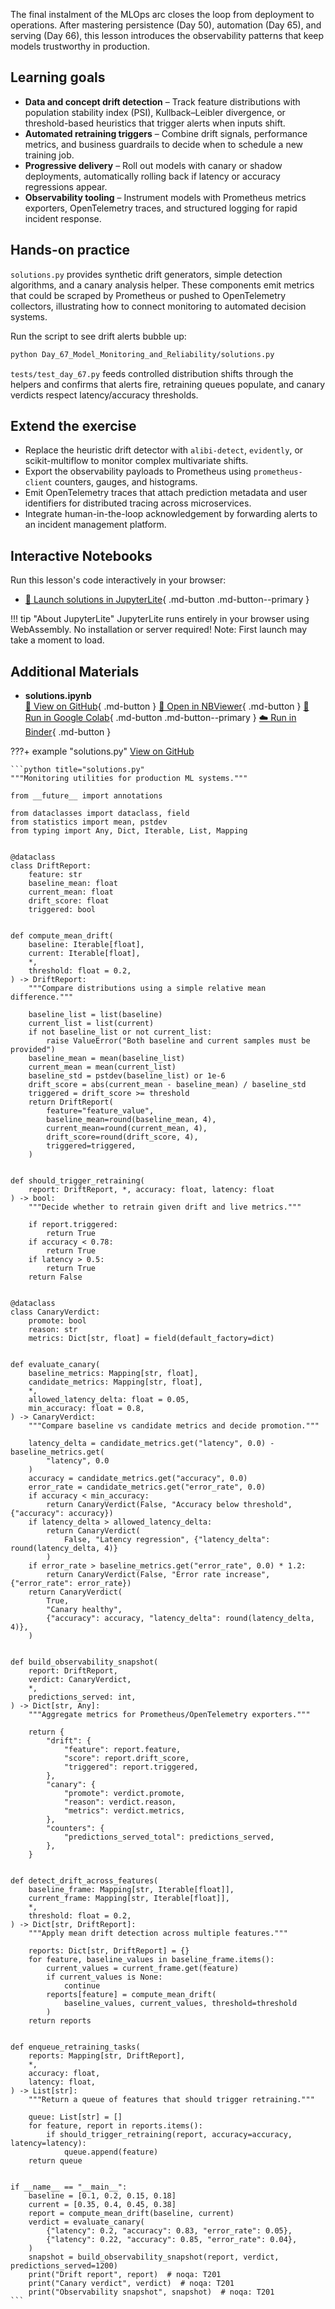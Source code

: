 The final instalment of the MLOps arc closes the loop from deployment to
operations. After mastering persistence (Day 50), automation (Day 65),
and serving (Day 66), this lesson introduces the observability patterns
that keep models trustworthy in production.

## Learning goals

- **Data and concept drift detection** – Track feature distributions with
  population stability index (PSI), Kullback–Leibler divergence, or
  threshold-based heuristics that trigger alerts when inputs shift.
- **Automated retraining triggers** – Combine drift signals, performance
  metrics, and business guardrails to decide when to schedule a new
  training job.
- **Progressive delivery** – Roll out models with canary or shadow
  deployments, automatically rolling back if latency or accuracy
  regressions appear.
- **Observability tooling** – Instrument models with Prometheus metrics
  exporters, OpenTelemetry traces, and structured logging for rapid
  incident response.

## Hands-on practice

`solutions.py` provides synthetic drift generators, simple detection
algorithms, and a canary analysis helper. These components emit metrics
that could be scraped by Prometheus or pushed to OpenTelemetry
collectors, illustrating how to connect monitoring to automated decision
systems.

Run the script to see drift alerts bubble up:

```bash
python Day_67_Model_Monitoring_and_Reliability/solutions.py
```

`tests/test_day_67.py` feeds controlled distribution shifts through the
helpers and confirms that alerts fire, retraining queues populate, and
canary verdicts respect latency/accuracy thresholds.

## Extend the exercise

- Replace the heuristic drift detector with `alibi-detect`, `evidently`,
  or scikit-multiflow to monitor complex multivariate shifts.
- Export the observability payloads to Prometheus using `prometheus- client` counters, gauges, and histograms.
- Emit OpenTelemetry traces that attach prediction metadata and user
  identifiers for distributed tracing across microservices.
- Integrate human-in-the-loop acknowledgement by forwarding alerts to an
  incident management platform.



## Interactive Notebooks

Run this lesson's code interactively in your browser:

- [🚀 Launch solutions in JupyterLite](../../jupyterlite/lab?path=Day_67_Model_Monitoring_and_Reliability/solutions.ipynb){ .md-button .md-button--primary }

!!! tip "About JupyterLite"
    JupyterLite runs entirely in your browser using WebAssembly. No installation or server required! Note: First launch may take a moment to load.
## Additional Materials

- **solutions.ipynb**  
  [📁 View on GitHub](https://github.com/saint2706/Coding-For-MBA/blob/main/Day_67_Model_Monitoring_and_Reliability/solutions.ipynb){ .md-button } 
  [📓 Open in NBViewer](https://nbviewer.org/github/saint2706/Coding-For-MBA/blob/main/Day_67_Model_Monitoring_and_Reliability/solutions.ipynb){ .md-button } 
  [🚀 Run in Google Colab](https://colab.research.google.com/github/saint2706/Coding-For-MBA/blob/main/Day_67_Model_Monitoring_and_Reliability/solutions.ipynb){ .md-button .md-button--primary } 
  [☁️ Run in Binder](https://mybinder.org/v2/gh/saint2706/Coding-For-MBA/main?filepath=Day_67_Model_Monitoring_and_Reliability/solutions.ipynb){ .md-button }

???+ example "solutions.py"
    [View on GitHub](https://github.com/saint2706/Coding-For-MBA/blob/main/Day_67_Model_Monitoring_and_Reliability/solutions.py)

    ```python title="solutions.py"
    """Monitoring utilities for production ML systems."""

    from __future__ import annotations

    from dataclasses import dataclass, field
    from statistics import mean, pstdev
    from typing import Any, Dict, Iterable, List, Mapping


    @dataclass
    class DriftReport:
        feature: str
        baseline_mean: float
        current_mean: float
        drift_score: float
        triggered: bool


    def compute_mean_drift(
        baseline: Iterable[float],
        current: Iterable[float],
        *,
        threshold: float = 0.2,
    ) -> DriftReport:
        """Compare distributions using a simple relative mean difference."""

        baseline_list = list(baseline)
        current_list = list(current)
        if not baseline_list or not current_list:
            raise ValueError("Both baseline and current samples must be provided")
        baseline_mean = mean(baseline_list)
        current_mean = mean(current_list)
        baseline_std = pstdev(baseline_list) or 1e-6
        drift_score = abs(current_mean - baseline_mean) / baseline_std
        triggered = drift_score >= threshold
        return DriftReport(
            feature="feature_value",
            baseline_mean=round(baseline_mean, 4),
            current_mean=round(current_mean, 4),
            drift_score=round(drift_score, 4),
            triggered=triggered,
        )


    def should_trigger_retraining(
        report: DriftReport, *, accuracy: float, latency: float
    ) -> bool:
        """Decide whether to retrain given drift and live metrics."""

        if report.triggered:
            return True
        if accuracy < 0.78:
            return True
        if latency > 0.5:
            return True
        return False


    @dataclass
    class CanaryVerdict:
        promote: bool
        reason: str
        metrics: Dict[str, float] = field(default_factory=dict)


    def evaluate_canary(
        baseline_metrics: Mapping[str, float],
        candidate_metrics: Mapping[str, float],
        *,
        allowed_latency_delta: float = 0.05,
        min_accuracy: float = 0.8,
    ) -> CanaryVerdict:
        """Compare baseline vs candidate metrics and decide promotion."""

        latency_delta = candidate_metrics.get("latency", 0.0) - baseline_metrics.get(
            "latency", 0.0
        )
        accuracy = candidate_metrics.get("accuracy", 0.0)
        error_rate = candidate_metrics.get("error_rate", 0.0)
        if accuracy < min_accuracy:
            return CanaryVerdict(False, "Accuracy below threshold", {"accuracy": accuracy})
        if latency_delta > allowed_latency_delta:
            return CanaryVerdict(
                False, "Latency regression", {"latency_delta": round(latency_delta, 4)}
            )
        if error_rate > baseline_metrics.get("error_rate", 0.0) * 1.2:
            return CanaryVerdict(False, "Error rate increase", {"error_rate": error_rate})
        return CanaryVerdict(
            True,
            "Canary healthy",
            {"accuracy": accuracy, "latency_delta": round(latency_delta, 4)},
        )


    def build_observability_snapshot(
        report: DriftReport,
        verdict: CanaryVerdict,
        *,
        predictions_served: int,
    ) -> Dict[str, Any]:
        """Aggregate metrics for Prometheus/OpenTelemetry exporters."""

        return {
            "drift": {
                "feature": report.feature,
                "score": report.drift_score,
                "triggered": report.triggered,
            },
            "canary": {
                "promote": verdict.promote,
                "reason": verdict.reason,
                "metrics": verdict.metrics,
            },
            "counters": {
                "predictions_served_total": predictions_served,
            },
        }


    def detect_drift_across_features(
        baseline_frame: Mapping[str, Iterable[float]],
        current_frame: Mapping[str, Iterable[float]],
        *,
        threshold: float = 0.2,
    ) -> Dict[str, DriftReport]:
        """Apply mean drift detection across multiple features."""

        reports: Dict[str, DriftReport] = {}
        for feature, baseline_values in baseline_frame.items():
            current_values = current_frame.get(feature)
            if current_values is None:
                continue
            reports[feature] = compute_mean_drift(
                baseline_values, current_values, threshold=threshold
            )
        return reports


    def enqueue_retraining_tasks(
        reports: Mapping[str, DriftReport],
        *,
        accuracy: float,
        latency: float,
    ) -> List[str]:
        """Return a queue of features that should trigger retraining."""

        queue: List[str] = []
        for feature, report in reports.items():
            if should_trigger_retraining(report, accuracy=accuracy, latency=latency):
                queue.append(feature)
        return queue


    if __name__ == "__main__":
        baseline = [0.1, 0.2, 0.15, 0.18]
        current = [0.35, 0.4, 0.45, 0.38]
        report = compute_mean_drift(baseline, current)
        verdict = evaluate_canary(
            {"latency": 0.2, "accuracy": 0.83, "error_rate": 0.05},
            {"latency": 0.22, "accuracy": 0.85, "error_rate": 0.04},
        )
        snapshot = build_observability_snapshot(report, verdict, predictions_served=1200)
        print("Drift report", report)  # noqa: T201
        print("Canary verdict", verdict)  # noqa: T201
        print("Observability snapshot", snapshot)  # noqa: T201
    ```

